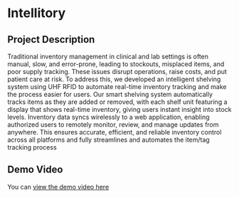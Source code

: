 # Intellitory

## Project Description

Traditional inventory management in clinical and lab settings is often manual, slow, and error-prone, leading to stockouts, misplaced items, and poor supply tracking. These issues disrupt operations, raise costs, and put patient care at risk. To address this, we developed an intelligent shelving system using UHF RFID to automate
real-time inventory tracking and make the process easier for users. Our smart shelving system automatically tracks items as they are added or removed, with each shelf unit
featuring a display that shows real-time inventory, giving users instant insight into stock levels. Inventory data syncs wirelessly to a web application, enabling authorized users to remotely monitor, review, and manage updates from anywhere. This ensures accurate, efficient, and reliable inventory control across all platforms and fully streamlines and automates the item/tag tracking process


## Demo Video

You can [view the demo video here](https://drive.google.com/file/d/105lcCWPpjfRcBupliVbanH7hz7W0ZH2X/view)


